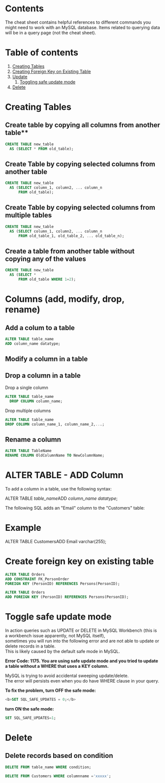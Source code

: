 # Contents
The cheat sheet contains helpful references to different commands you might need to work with an MySQL database. 
Items related to querying data will be in a query page (not the cheat sheet).

# Table of contents
1. [Creating Tables](#createtable)
2. [Creating Foreign Key on Existing Table](#createfk)
3. [Update](#update)
	1. [Toggling safe update mode](#safemode)
5. [Delete](#delete)
# Creating Tables <a name = "createtable"></a>

## Create table by copying all columns from another table**
```sql
CREATE TABLE new_table
  AS (SELECT * FROM old_table);
```
## **Create Table by copying selected columns from another table**
```sql
CREATE TABLE new_table
  AS (SELECT column_1, column2, ... column_n
      FROM old_table);
```
## **Create Table by copying selected columns from multiple tables**
```sql
CREATE TABLE new_table
  AS (SELECT column_1, column2, ... column_n
      FROM old_table_1, old_table_2, ... old_table_n);
```
## Create a table from another table without copying any of the values 
```sql 
CREATE TABLE new_table
  AS (SELECT *
      FROM old_table WHERE 1=2);
```

# Columns (add, modify, drop, rename) 

## Add a colum to a table
```sql
ALTER TABLE table_name
ADD column_name datatype;
```

## Modify a column in a table

## Drop a column in a table
Drop a single column
```sql
ALTER TABLE table_name
  DROP COLUMN column_name;
```
Drop multiple columns
```sql
ALTER TABLE table_name
DROP COLUMN column_name_1, column_name_2,...;
```

## Rename a column 
```sql
ALTER TABLE TableName
RENAME COLUMN OldColumnName TO NewColumnName;
```

# ALTER TABLE - ADD Column

To add a column in a table, use the following syntax:

ALTER TABLE *table_name*ADD *column_name datatype*;

The following SQL adds an "Email" column to the "Customers" table:

# Example

ALTER TABLE CustomersADD Email varchar(255);

# Create foreign key on existing table  <a name = "createfk"></a>

```sql
ALTER TABLE Orders
ADD CONSTRAINT FK_PersonOrder
FOREIGN KEY (PersonID) REFERENCES Persons(PersonID);
```

```sql
ALTER TABLE Orders
ADD FOREIGN KEY (PersonID) REFERENCES Persons(PersonID);
```

# Toggle safe update mode <a name = "safemode"></a>
In action queries such as UPDATE or DELETE in MySQL Workbench (this is a workbench issue apparently, not MySQL itself), 
<br/>sometimes you will run into the following error and are not able to update or delete records in a table. 
<br/>This is likely caused by the default safe mode in MySQL. 

<b>Error Code: 1175. You are using safe update mode and you tried to update a table without a WHERE that uses a KEY column.</b>

MySQL is trying to avoid accidental sweeping update/delete. 
<br/>The error will persists even when you do have WHERE clause in your query.

<b>To fix the problem, turn OFF the safe mode:</b>

```sql
<b>SET SQL_SAFE_UPDATES = 0;</b>
```
<b>turn ON the safe mode:</b>

```sql
SET SQL_SAFE_UPDATES=1;
```

# Delete 

## Delete records based on condition <a name = "delete"></a>
```sql
DELETE FROM table_name WHERE condition;
```
```sql
DELETE FROM Customers WHERE columnname ='xxxxx';
```
